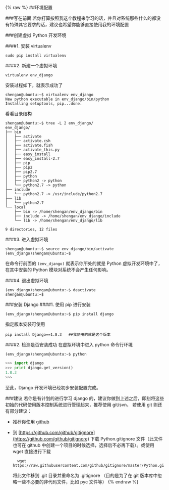 {% raw %}
##环境配置

###写在前面
若你打算按照我这个教程来学习的话，并且对系统那些什么的都没有特殊其它要求的话，建议也希望你能够直接使用我的环境配置


###创建虚拟 Python 开发环境

####1. 安装 virtualenv
```shell
sudo pip install virtualenv
```

####2. 新建一个虚拟环境
```shell
virtualenv env_django
```
安装过程如下，就表示成功了
```shell
shengan@ubuntu:~$ virtualenv env_django
New python executable in env_django/bin/python
Installing setuptools, pip...done.
```
看看目录结构
```shell
shengan@ubuntu:~$ tree -L 2 env_django/
env_django/
├── bin
│   ├── activate
│   ├── activate.csh
│   ├── activate.fish
│   ├── activate_this.py
│   ├── easy_install
│   ├── easy_install-2.7
│   ├── pip
│   ├── pip2
│   ├── pip2.7
│   ├── python
│   ├── python2 -> python
│   └── python2.7 -> python
├── include
│   └── python2.7 -> /usr/include/python2.7
├── lib
│   └── python2.7
└── local
    ├── bin -> /home/shengan/env_django/bin
    ├── include -> /home/shengan/env_django/include
    └── lib -> /home/shengan/env_django/lib

9 directories, 12 files
```

####3. 进入虚拟环境
```shell
shengan@ubuntu:~$ source env_django/bin/activate
(env_django)shengan@ubuntu:~$ 
```
在命令行前面的 `(env_django)` 就表示你所处的就是 Python 虚拟开发环境中了，在其中安装的 Python 模块对系统不会产生任何影响。

####4. 退出虚拟环境
```shell
(env_django)shengan@ubuntu:~$ deactivate 
shengan@ubuntu:~$ 
```

###安装 Django
####1. 使用 pip 进行安装
```shell
(env_django)shengan@ubuntu:~$ pip install django
```
指定版本安装可使用
```shell
pip install Django==1.8.3	##我使用的就是这个版本
```
####2. 检测是否安装成功
在虚拟环境中进入 python 命令行环境
```shell
(env_django)shengan@ubuntu:~$ python
```
```python
>>> import django
>>> print django.get_version()
1.8.3
>>> 
```

至此，Django 开发环境已经初步安装配置完成。


###建议
若你是有计划的进行学习 django 的，建议你做到上述之后，即刻将这些初始的代码使用版本控制系统进行管理起来，推荐使用 git/svn，
若使用 git 则还有部分建议：

* 推荐你使用 [github](https://github.com/)
* 到 [https://github.com/github/gitignore](https://github.com/github/gitignore) 下载 Python.gitignore 文件（此文件也可在 github 中创建一个项目的时候选择，选择后不必再下载）。或使用 wget 直接进行下载

        wget https://raw.githubusercontent.com/github/gitignore/master/Python.gitignore

    将此文件移到 .git 目录并重命名为 .gitignore  （目的是为了在 git 版本库中忽略一些不必要的非代码文件，比如 pyc 文件等）
{% endraw %}
